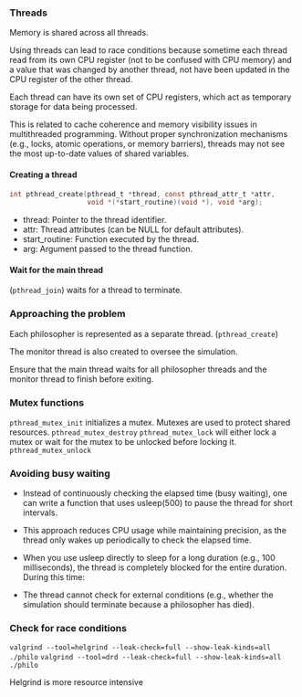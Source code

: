 ### Threads

Memory is shared across all threads.

Using threads can lead to race conditions because sometime each thread read from its own CPU register (not to be confused with CPU memory) and a value that was changed by another thread, not have been updated in the CPU register of the other thread.

Each thread can have its own set of CPU registers, which act as temporary storage for data being processed.

This is related to cache coherence and memory visibility issues in multithreaded programming. Without proper synchronization mechanisms (e.g., locks, atomic operations, or memory barriers), threads may not see the most up-to-date values of shared variables.

#### Creating a thread

```c
int pthread_create(pthread_t *thread, const pthread_attr_t *attr,
                   void *(*start_routine)(void *), void *arg);
```

- thread: Pointer to the thread identifier.
- attr: Thread attributes (can be NULL for default attributes).
- start_routine: Function executed by the thread.
- arg: Argument passed to the thread function.

#### Wait for the main thread

(`pthread_join`) waits for a thread to terminate.

### Approaching the problem

Each philosopher is represented as a separate thread. (`pthread_create`)

The monitor thread is also created to oversee the simulation.

Ensure that the main thread waits for all philosopher threads and the monitor thread to finish before exiting.

### Mutex functions

`pthread_mutex_init` initializes a mutex. Mutexes are used to protect shared resources.
`pthread_mutex_destroy`
`pthread_mutex_lock` will either lock a mutex or wait for the mutex to be unlocked before locking it.
`pthread_mutex_unlock`

### Avoiding busy waiting

- Instead of continuously checking the elapsed time (busy waiting), one can write a function that uses usleep(500) to pause the thread for short intervals.
- This approach reduces CPU usage while maintaining precision, as the thread only wakes up periodically to check the elapsed time.

- When you use usleep directly to sleep for a long duration (e.g., 100 milliseconds), the thread is completely blocked for the entire duration. During this time:

- The thread cannot check for external conditions (e.g., whether the simulation should terminate because a philosopher has died).

### Check for race conditions

`valgrind --tool=helgrind --leak-check=full --show-leak-kinds=all ./philo`
`valgrind --tool=drd --leak-check=full --show-leak-kinds=all ./philo`

Helgrind is more resource intensive
